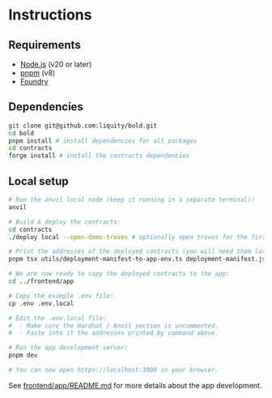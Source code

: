 # Instructions

## Requirements

- [Node.js](https://nodejs.org/) (v20 or later)
- [pnpm](https://pnpm.io/) (v8)
- [Foundry](https://book.getfoundry.sh/getting-started/installation)

## Dependencies

```sh
git clone git@github.com:liquity/bold.git
cd bold
pnpm install # install dependencies for all packages
cd contracts
forge install # install the contracts dependencies
```

## Local setup

```sh
# Run the anvil local node (keep it running in a separate terminal):
anvil

# Build & deploy the contracts:
cd contracts
./deploy local --open-demo-troves # optionally open troves for the first 8 anvil accounts

# Print the addresses of the deployed contracts (you will need them later):
pnpm tsx utils/deployment-manifest-to-app-env.ts deployment-manifest.json

# We are now ready to copy the deployed contracts to the app:
cd ../frontend/app

# Copy the example .env file:
cp .env .env.local

# Edit the .env.local file:
#  - Make sure the Hardhat / Anvil section is uncommented.
#  - Paste into it the addresses printed by command above.

# Run the app development server:
pnpm dev

# You can now open https://localhost:3000 in your browser.
```

See [frontend/app/README.md](./frontend/app/README.md) for more details about the app development.
